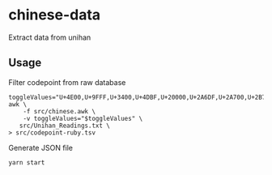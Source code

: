 # chinese-data

Extract data from unihan

## Usage

Filter codepoint from raw database

	toggleValues="U+4E00,U+9FFF,U+3400,U+4DBF,U+20000,U+2A6DF,U+2A700,U+2B73F,U+2B740,U+2B81F,U+2B820,U+2CEAF,U+F900,U+FAFF"
	awk \
		-f src/chinese.awk \
		-v toggleValues="$toggleValues" \
	   src/Unihan_Readings.txt \
	> src/codepoint-ruby.tsv

Generate JSON file

	yarn start
